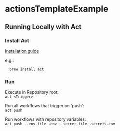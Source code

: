 # actionsTemplateExample
## Running Locally with Act
### Install Act

[Installation guide](https://nektosact.com/installation/index.html)

e.g.:
```bash
  brew install act 
```

### Run
Execute in Repository root:  
`act <Trigger>`

Run all workflows that trigger on 'push':  
`act push`

Run workflows with repository variables:  
`act push --env-file .env --secret-file .secrets.env`
